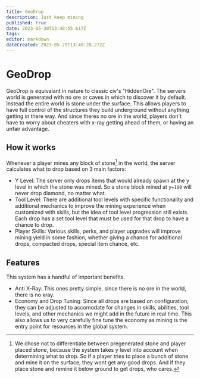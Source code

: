 ```yaml
---
title: GeoDrop
description: Just keep mining
published: true
date: 2023-05-30T13:48:55.617Z
tags: 
editor: markdown
dateCreated: 2023-05-29T13:40:28.272Z
---
```


# GeoDrop
GeoDrop is equivalant in nature to classic civ's "HiddenOre". The servers world is generated with no ore or caves in which to discover it by default. Instead the entire world is stone under the surface. This allows players to have full control of the structures they build underground without anything getting in there way. And since theres no ore in the world, players don't have to worry about cheaters with x-ray getting ahead of them, or having an unfair advantage.

## How it works
Whenever a player mines any block of stone[^1] in the world, the server calculates what to drop based on 3 main factors:
- Y Level: The server only drops items that would already spawn at the y level in which the stone was mined. So a stone block mined at `y=190` will never drop diamond, no matter what.
- Tool Level: There are additional tool levels with specific functionality and additional mechanics to improve the mining experience when customized with skills, but the idea of tool level progression still exists. Each drop has a set tool level that must be used for that drop to have a chance to drop.
- Player Skills: Various skills, perks, and player upgrades will improve mining yield in some fashion, whether giving a chance for additional drops, compacted drops, special item chance, etc.

## Features
This system has a handful of important benefits. 
- Anti X-Ray: This ones pretty simple, since there is no ore in the world, there is no xray.
- Economy and Drop Tuning: Since all drops are based on configuration, they can be adjusted to accomodate for changes in skills, abilities, tool levels, and other mechanics we might add in the future in real time. This also allows us to very carefully fine tune the economy as mining is the entry point for resources in the global system. 
 






[^1]: We chose not to differentiate between pregenerated stone and player placed stone, because the system takes y level into account when determining what to drop. So if a player tries to place a bunch of stone and mine it on the surface, they wont get any good drops. And if they place stone and remine it below ground to get drops, who cares.